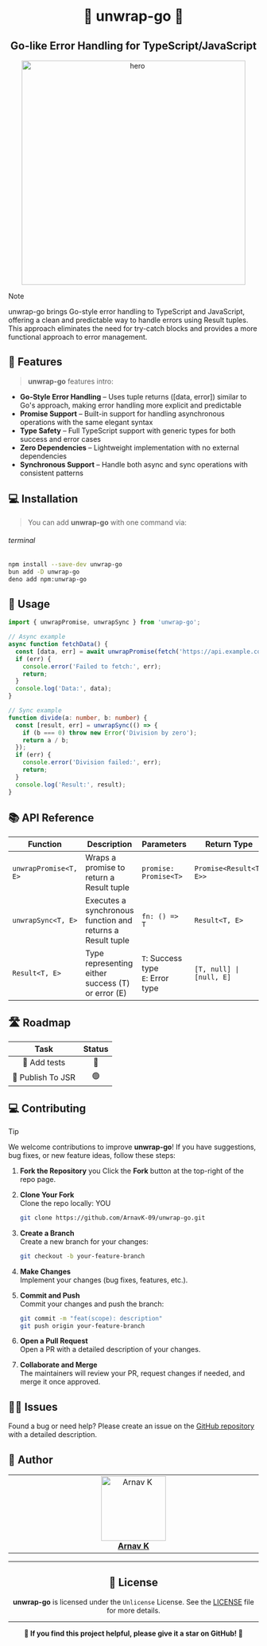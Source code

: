 <h1 align="center">🫧 unwrap-go 🫧</h1>
<h2 align="center">Go-like Error Handling for TypeScript/JavaScript</h2>

<p align="center">
    <img alt="hero" width="450" src="https://emoji-route.deno.dev/gif/🫧" />
</p>

> [!NOTE]
> 
> unwrap-go brings Go-style error handling to TypeScript and JavaScript, offering a clean and predictable way to handle errors using Result tuples. This approach eliminates the need for try-catch blocks and provides a more functional approach to error management.

## 🌟 Features

> **unwrap-go** features intro:

- **Go-Style Error Handling** – Uses tuple returns ([data, error]) similar to Go's approach, making error handling more explicit and predictable
- **Promise Support** – Built-in support for handling asynchronous operations with the same elegant syntax
- **Type Safety** – Full TypeScript support with generic types for both success and error cases
- **Zero Dependencies** – Lightweight implementation with no external dependencies
- **Synchronous Support** – Handle both async and sync operations with consistent patterns

## 💻 Installation

> You can add **unwrap-go** with one command via:

###### terminal

```bash
npm install --save-dev unwrap-go
bun add -D unwrap-go
deno add npm:unwrap-go
```

## 🚀 Usage

```typescript
import { unwrapPromise, unwrapSync } from 'unwrap-go';

// Async example
async function fetchData() {
  const [data, err] = await unwrapPromise(fetch('https://api.example.com/data'));
  if (err) {
    console.error('Failed to fetch:', err);
    return;
  }
  console.log('Data:', data);
}

// Sync example
function divide(a: number, b: number) {
  const [result, err] = unwrapSync(() => {
    if (b === 0) throw new Error('Division by zero');
    return a / b;
  });
  if (err) {
    console.error('Division failed:', err);
    return;
  }
  console.log('Result:', result);
}
```

## 📚 API Reference

| Function | Description | Parameters | Return Type |
|----------|-------------|------------|-------------|
| `unwrapPromise<T, E>` | Wraps a promise to return a Result tuple | `promise: Promise<T>` | `Promise<Result<T, E>>` |
| `unwrapSync<T, E>` | Executes a synchronous function and returns a Result tuple | `fn: () => T` | `Result<T, E>` |
| `Result<T, E>` | Type representing either success (T) or error (E) | `T`: Success type<br>`E`: Error type | `[T, null] \| [null, E]` |

## 🛣️ Roadmap

|Task | Status |
| :---: | :---: |
|🧪 Add tests | 🔴 |
|🧪 Publish To JSR| 🟢 | 

## 💻 Contributing

> [!TIP]  
> We welcome contributions to improve **unwrap-go**! If you have suggestions, bug fixes, or new feature ideas, follow these steps:

1. **Fork the Repository**  you 
   Click the **Fork** button at the top-right of the repo page.

2. **Clone Your Fork**  
   Clone the repo locally: YOU

   ```bash
   git clone https://github.com/ArnavK-09/unwrap-go.git
   ```

3. **Create a Branch**  
   Create a new branch for your changes:

   ```bash
   git checkout -b your-feature-branch
   ```

4. **Make Changes**  
   Implement your changes (bug fixes, features, etc.).

5. **Commit and Push**  
   Commit your changes and push the branch:

   ```bash
   git commit -m "feat(scope): description"
   git push origin your-feature-branch
   ```

6. **Open a Pull Request**  
   Open a PR with a detailed description of your changes.

7. **Collaborate and Merge**  
   The maintainers will review your PR, request changes if needed, and merge it once approved.

## 🙋‍♂️ Issues

Found a bug or need help? Please create an issue on the [GitHub repository](https://github.com/ArnavK-09/unwrap-go/issues) with a detailed description.

## 👤 Author

<table>
  <tbody>
    <tr>
        <td align="center" valign="top" width="14.28%"><a href="https://github.com/ArnavK-09"><img src="https://github.com/ArnavK-09.png?s=100" width="130px;" alt="Arnav K"/></a><br /><a href="https://github.com/ArnavK-09"<h4><b>Arnav K</b></h3></a></td>
    </tr>
  </tbody>
</table>

---

<h2 align="center">📄 License</h2>

<p align="center">
<strong>unwrap-go</strong> is licensed under the <code>Unlicense</code> License. See the <a href="https://github.com/ArnavK-09/unwrap-go/blob/main/LICENSE">LICENSE</a> file for more details.
</p>

---

<p align="center">
    <strong>🌟 If you find this project helpful, please give it a star on GitHub! 🌟</strong>
</p>